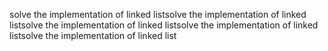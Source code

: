 solve the implementation of linked listsolve the implementation of linked listsolve the implementation of linked listsolve the implementation of linked listsolve the implementation of linked list
